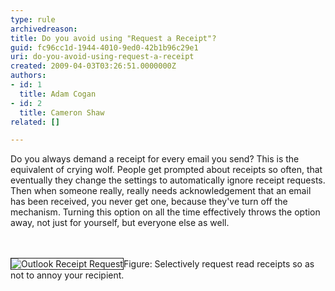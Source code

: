 ```yaml
---
type: rule
archivedreason: 
title: Do you avoid using "Request a Receipt"?
guid: fc96cc1d-1944-4010-9ed0-42b1b96c29e1
uri: do-you-avoid-using-request-a-receipt
created: 2009-04-03T03:26:51.0000000Z
authors:
- id: 1
  title: Adam Cogan
- id: 2
  title: Cameron Shaw
related: []

---
```



<p>Do you always demand a receipt for every email you send? This is the equivalent of crying wolf. People get prompted about receipts so often, that eventually they change the settings to automatically ignore receipt requests. Then when someone really, really needs acknowledgement that an email has been received, you never get one, because they've turn off the mechanism. Turning this option on all the time effectively throws the option away, not just for yourself, but everyone else as well.</p>
<br><excerpt class='endintro'></excerpt><br>
<span class="ms-rteCustom-ImageArea"><img style="border-bottom&#58;1px solid;border-left&#58;1px solid;border-top&#58;1px solid;border-right&#58;1px solid;" border="1" alt="Outlook Receipt Request" src="/Standards/Communication/RulesToBetterEmail/PublishingImages/OutlookReceiptRequest.gif" /></span><span class="ms-rteCustom-FigureNormal">Figure&#58; Selectively request read receipts so as not to annoy your recipient.</span>



